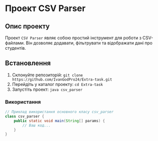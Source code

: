 # Проект CSV Parser

## Опис проекту
Проект `CSV Parser` являє собою простий інструмент для роботи з CSV-файлами. Він дозволяє додавати, фільтрувати та відображати дані про студентів.

## Встановлення
1. Склонуйте репозиторій: `git clone https://github.com/IvanGodPro24/Extra-task.git`
2. Перейдіть у каталог проекту: `cd Extra-task`
3. Запустіть проект: `java csv_parser`


### Використання
```java
// Приклад використання основного класу csv_parser
class csv_parser {
    public static void main(String[] params) {
        // Ваш код...
    }
} 

